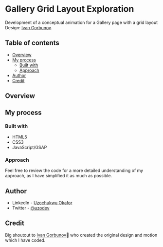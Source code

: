 # Gallery Grid Layout Exploration

Development of a conceptual animation for a Gallery page with a grid layout
Design: [Ivan Gorbunov](https://dribbble.com/ivngbv).

## Table of contents

- [Overview](#overview)
- [My process](#my-process)
  - [Built with](#built-with)
  - [Approach](#approach)
- [Author](#author)
- [Credit](#credit)

## Overview

## My process

### Built with

- HTML5
- CSS3
- JavaScript/GSAP

### Approach

Feel free to review the code for a more detailed understanding of my approach, as I have simplified it as much as possible.

## Author

- LinkedIn - [Uzochukwu Okafor](https://www.linkedin.com/in/uzochukwuokafor/)
- Twitter - [@uzodev](https://twitter.com/uzodev)

## Credit

Big shoutout to [Ivan Gorbunov](https://dribbble.com/ivngbv)🙌 who created the original design and motion which I have coded.
